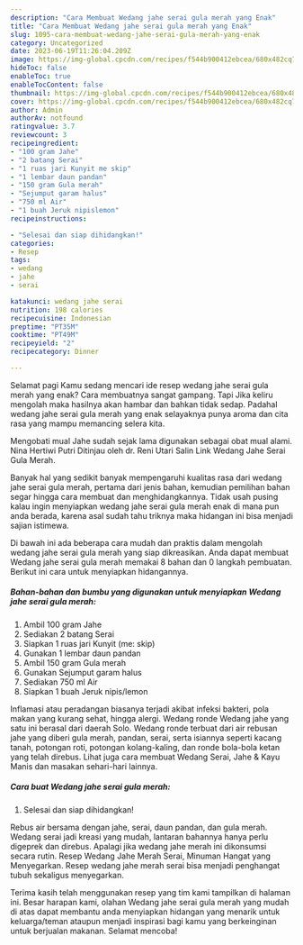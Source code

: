```yaml
---
description: "Cara Membuat Wedang jahe serai gula merah yang Enak"
title: "Cara Membuat Wedang jahe serai gula merah yang Enak"
slug: 1095-cara-membuat-wedang-jahe-serai-gula-merah-yang-enak
category: Uncategorized
date: 2023-06-19T11:26:04.209Z
image: https://img-global.cpcdn.com/recipes/f544b900412ebcea/680x482cq70/wedang-jahe-serai-gula-merah-foto-resep-utama.jpg
hideToc: false
enableToc: true
enableTocContent: false
thumbnail: https://img-global.cpcdn.com/recipes/f544b900412ebcea/680x482cq70/wedang-jahe-serai-gula-merah-foto-resep-utama.jpg
cover: https://img-global.cpcdn.com/recipes/f544b900412ebcea/680x482cq70/wedang-jahe-serai-gula-merah-foto-resep-utama.jpg
author: Admin
authorAv: notfound
ratingvalue: 3.7
reviewcount: 3
recipeingredient:
- "100 gram Jahe"
- "2 batang Serai"
- "1 ruas jari Kunyit me skip"
- "1 lembar daun pandan"
- "150 gram Gula merah"
- "Sejumput garam halus"
- "750 ml Air"
- "1 buah Jeruk nipislemon"
recipeinstructions:

- "Selesai dan siap dihidangkan!"
categories:
- Resep
tags:
- wedang
- jahe
- serai

katakunci: wedang jahe serai 
nutrition: 198 calories
recipecuisine: Indonesian
preptime: "PT35M"
cooktime: "PT49M"
recipeyield: "2"
recipecategory: Dinner

---
```



Selamat pagi Kamu sedang mencari ide resep wedang jahe serai gula merah yang enak? Cara membuatnya sangat gampang. Tapi Jika keliru mengolah maka hasilnya akan hambar dan bahkan tidak sedap. Padahal wedang jahe serai gula merah yang enak selayaknya punya aroma dan cita rasa yang mampu memancing selera kita.


Mengobati mual Jahe sudah sejak lama digunakan sebagai obat mual alami. Nina Hertiwi Putri Ditinjau oleh dr. Reni Utari Salin Link Wedang Jahe Serai Gula Merah.

Banyak hal yang sedikit banyak mempengaruhi kualitas rasa dari wedang jahe serai gula merah, pertama dari jenis bahan, kemudian pemilihan bahan segar hingga cara membuat dan menghidangkannya. Tidak usah pusing kalau ingin menyiapkan wedang jahe serai gula merah enak di mana pun anda berada, karena asal sudah tahu triknya maka hidangan ini bisa menjadi sajian istimewa.


Di bawah ini ada beberapa cara mudah dan praktis dalam mengolah wedang jahe serai gula merah yang siap dikreasikan. Anda dapat membuat Wedang jahe serai gula merah memakai 8 bahan dan 0 langkah pembuatan. Berikut ini cara untuk menyiapkan hidangannya.

<!--inarticleads1-->

##### Bahan-bahan dan bumbu yang digunakan untuk menyiapkan Wedang jahe serai gula merah:

1. Ambil 100 gram Jahe
1. Sediakan 2 batang Serai
1. Siapkan 1 ruas jari Kunyit (me: skip)
1. Gunakan 1 lembar daun pandan
1. Ambil 150 gram Gula merah
1. Gunakan Sejumput garam halus
1. Sediakan 750 ml Air
1. Siapkan 1 buah Jeruk nipis/lemon


Inflamasi atau peradangan biasanya terjadi akibat infeksi bakteri, pola makan yang kurang sehat, hingga alergi. Wedang ronde Wedang jahe yang satu ini berasal dari daerah Solo. Wedang ronde terbuat dari air rebusan jahe yang diberi gula merah, pandan, serai, serta isiannya seperti kacang tanah, potongan roti, potongan kolang-kaling, dan ronde bola-bola ketan yang telah direbus. Lihat juga cara membuat Wedang Serai, Jahe &amp; Kayu Manis dan masakan sehari-hari lainnya. 

<!--inarticleads2-->

##### Cara buat Wedang jahe serai gula merah:


1. Selesai dan siap dihidangkan!

Rebus air bersama dengan jahe, serai, daun pandan, dan gula merah. Wedang serai jadi kreasi yang mudah, lantaran bahannya hanya perlu digeprek dan direbus. Apalagi jika wedang jahe merah ini dikonsumsi secara rutin. Resep Wedang Jahe Merah Serai, Minuman Hangat yang Menyegarkan. Resep wedang jahe merah serai bisa menjadi penghangat tubuh sekaligus menyegarkan. 

Terima kasih telah menggunakan resep yang tim kami tampilkan di halaman ini. Besar harapan kami, olahan Wedang jahe serai gula merah yang mudah di atas dapat membantu anda menyiapkan hidangan yang menarik untuk keluarga/teman ataupun menjadi inspirasi bagi kamu yang berkeinginan untuk berjualan makanan. Selamat mencoba!
